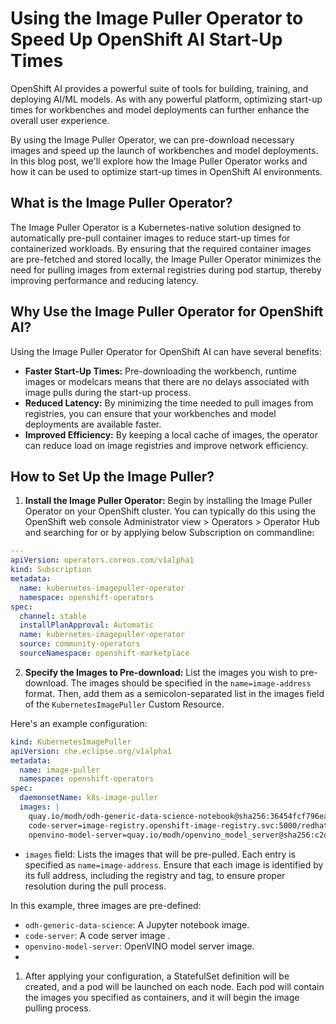 # Using the Image Puller Operator to Speed Up OpenShift AI Start-Up Times

OpenShift AI provides a powerful suite of tools for building, training, and deploying AI/ML models. As with any powerful platform, optimizing start-up times for workbenches and model deployments can further enhance the overall user experience.

By using the Image Puller Operator, we can pre-download necessary images and speed up the launch of workbenches and model deployments. In this blog post, we'll explore how the Image Puller Operator works and how it can be used to optimize start-up times in OpenShift AI environments.

## What is the Image Puller Operator?

The Image Puller Operator is a Kubernetes-native solution designed to automatically pre-pull container images to reduce start-up times for containerized workloads. By ensuring that the required container images are pre-fetched and stored locally, the Image Puller Operator minimizes the need for pulling images from external registries during pod startup, thereby improving performance and reducing latency.

## Why Use the Image Puller Operator for OpenShift AI?

Using the Image Puller Operator for OpenShift AI can have several benefits:

- **Faster Start-Up Times:** Pre-downloading the workbench, runtime images or modelcars means that there are no delays associated with image pulls during the start-up process.
- **Reduced Latency:** By minimizing the time needed to pull images from registries, you can ensure that your workbenches and model deployments are available faster.
- **Improved Efficiency:** By keeping a local cache of images, the operator can reduce load on image registries and improve network efficiency.

## How to Set Up the Image Puller?

1) **Install the Image Puller Operator:** Begin by installing the Image Puller Operator on your OpenShift cluster. You can typically do this using the OpenShift web console Administrator view > Operators > Operator Hub and searching for or by applying below Subscription on commandline:
   
```yaml
---
apiVersion: operators.coreos.com/v1alpha1
kind: Subscription
metadata:
  name: kubernetes-imagepuller-operator
  namespace: openshift-operators
spec:
  channel: stable
  installPlanApproval: Automatic
  name: kubernetes-imagepuller-operator
  source: community-operators
  sourceNamespace: openshift-marketplace
```

2) **Specify the Images to Pre-download:** List the images you wish to pre-download. The images should be specified in the `name=image-address` format. Then, add them as a semicolon-separated list in the images field of the `KubernetesImagePuller` Custom Resource.

Here's an example configuration:

```yaml
kind: KubernetesImagePuller
apiVersion: che.eclipse.org/v1alpha1
metadata:
  name: image-puller
  namespace: openshift-operators
spec:
  daemonsetName: k8s-image-puller
  images: |
    quay.io/modh/odh-generic-data-science-notebook@sha256:36454fcf796ea284b1e551469fa1705d64c4b2698a8bf9df82a84077989faf5e;
    code-server=image-registry.openshift-image-registry.svc:5000/redhat-ods-applications/code-server-notebook:2024.2;
    openvino-model-server=quay.io/modh/openvino_model_server@sha256:c2d063dc4085455aae87f0d94e63cb7d88ba772662e888cb28f46226a8ac4542
```


- `images` field: Lists the images that will be pre-pulled. Each entry is specified as `name=image-address`. Ensure that each image is identified by its full address, including the registry and tag, to ensure proper resolution during the pull process.

In this example, three images are pre-defined:

- `odh-generic-data-science`: A Jupyter notebook image.
- `code-server`: A code server image .
- `openvino-model-server`: OpenVINO model server image.
- 

1) After applying your configuration, a StatefulSet definition will be created, and a pod will be launched on each node. Each pod will contain the images you specified as containers, and it will begin the image pulling process.